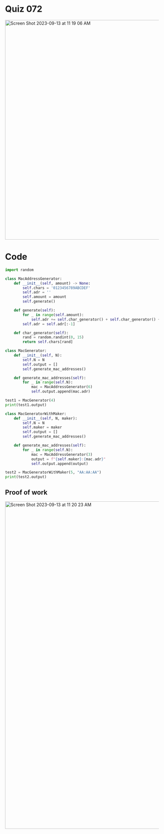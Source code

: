 # Quiz 072

<img width="717" alt="Screen Shot 2023-09-13 at 11 19 06 AM" src="https://github.com/Lison18/Year-2/assets/116609563/bc8cc9b9-4091-4fc2-b47a-aa2507695f16">

# Code

```.py
import random

class MacAddressGenerator:
    def __init__(self, amount) -> None:
        self.chars = '0123456789ABCDEF'
        self.adr = ''
        self.amount = amount
        self.generate()

    def generate(self):
        for _ in range(self.amount):
            self.adr += self.char_generator() + self.char_generator() + ':'
        self.adr = self.adr[:-1]

    def char_generator(self):
        rand = random.randint(0, 15)
        return self.chars[rand]

class MacGenerator:
    def __init__(self, N):
        self.N = N
        self.output = []
        self.generate_mac_addresses()

    def generate_mac_addresses(self):
        for _ in range(self.N):
            mac = MacAddressGenerator(6)
            self.output.append(mac.adr)

test1 = MacGenerator(4)
print(test1.output)

class MacGeneratorWithMaker:
    def __init__(self, N, maker):
        self.N = N
        self.maker = maker
        self.output = []
        self.generate_mac_addresses()

    def generate_mac_addresses(self):
        for _ in range(self.N):
            mac = MacAddressGenerator(3)
            output = f"{self.maker}:{mac.adr}"
            self.output.append(output)

test2 = MacGeneratorWithMaker(5, "AA:AA:AA")
print(test2.output)
```

## Proof of work

<img width="1069" alt="Screen Shot 2023-09-13 at 11 20 23 AM" src="https://github.com/Lison18/Year-2/assets/116609563/f32379e8-da25-4f23-820c-29504e69f2d3">

